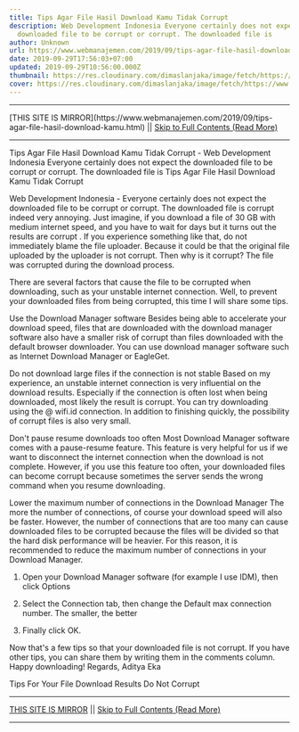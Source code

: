 ```yaml
---
title: Tips Agar File Hasil Download Kamu Tidak Corrupt
description: Web Development Indonesia Everyone certainly does not expect the
  downloaded file to be corrupt or corrupt. The downloaded file is
author: Unknown
url: https://www.webmanajemen.com/2019/09/tips-agar-file-hasil-download-kamu.html
date: 2019-09-29T17:56:03+07:00
updated: 2019-09-29T10:56:00.000Z
thumbnail: https://res.cloudinary.com/dimaslanjaka/image/fetch/https://www.bagas31.com/wp-content/uploads/2016/04/Corrupt.png
cover: https://res.cloudinary.com/dimaslanjaka/image/fetch/https://www.bagas31.com/wp-content/uploads/2016/04/Corrupt.png
---
```


<hr/> [THIS SITE IS MIRROR](https://www.webmanajemen.com/2019/09/tips-agar-file-hasil-download-kamu.html) || <a href="https://www.webmanajemen.com/2019/09/tips-agar-file-hasil-download-kamu.html" rel="follow" class="button" id="read-more">Skip to Full Contents (Read More)</a> <hr/> Tips Agar File Hasil Download Kamu Tidak Corrupt - Web Development Indonesia Everyone certainly does not expect the downloaded file to be corrupt or corrupt. The downloaded file is Tips Agar File Hasil Download Kamu Tidak Corrupt



  Web Development Indonesia - Everyone certainly does not expect the downloaded file to be corrupt or corrupt.  The downloaded file is corrupt indeed very annoying.  Just imagine, if you download a file of 30 GB with medium internet speed, and you have to wait for days but it turns out the results are corrupt .  If you experience something like that, do not immediately blame the file uploader.  Because it could be that the original file uploaded by the uploader is not corrupt.  Then why is it corrupt?  The file was corrupted during the download process. 

  There are several factors that cause the file to be corrupted when downloading, such as your unstable internet connection.  Well, to prevent your downloaded files from being corrupted, this time I will share some tips. 

  Use the Download Manager software 
  Besides being able to accelerate your download speed, files that are downloaded with the download manager software also have a smaller risk of corrupt than files downloaded with the default browser downloader.  You can use download manager software such as Internet Download Manager or EagleGet. 



  Do not download large files if the connection is not stable 
  Based on my experience, an unstable internet connection is very influential on the download results.  Especially if the connection is often lost when being downloaded, most likely the result is corrupt.  You can try downloading using the @ wifi.id connection.  In addition to finishing quickly, the possibility of corrupt files is also very small. 

  Don't pause resume downloads too often 
  Most Download Manager software comes with a pause-resume feature.  This feature is very helpful for us if we want to disconnect the internet connection when the download is not complete.  However, if you use this feature too often, your downloaded files can become corrupt because sometimes the server sends the wrong command when you resume downloading. 

  Lower the maximum number of connections in the Download Manager 
  The more the number of connections, of course your download speed will also be faster.  However, the number of connections that are too many can cause downloaded files to be corrupted because the files will be divided so that the hard disk performance will be heavier.  For this reason, it is recommended to reduce the maximum number of connections in your Download Manager. 
  1. Open your Download Manager software (for example I use IDM), then click Options 

  2. Select the Connection tab, then change the Default max connection number.  The smaller, the better 

  3. Finally click OK. 

  Now that's a few tips so that your downloaded file is not corrupt.  If you have other tips, you can share them by writing them in the comments column.  Happy downloading! 
  Regards, Aditya Eka 

  Tips For Your File Download Results Do Not Corrupt <hr/> [THIS SITE IS MIRROR](https://www.webmanajemen.com/2019/09/tips-agar-file-hasil-download-kamu.html) || <a href="https://www.webmanajemen.com/2019/09/tips-agar-file-hasil-download-kamu.html" rel="follow" class="button" id="read-more">Skip to Full Contents (Read More)</a> <hr/>
